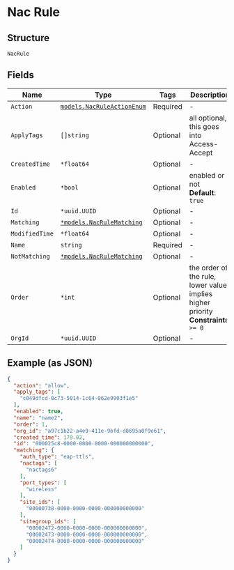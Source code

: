 
# Nac Rule

## Structure

`NacRule`

## Fields

| Name | Type | Tags | Description |
|  --- | --- | --- | --- |
| `Action` | [`models.NacRuleActionEnum`](../../doc/models/nac-rule-action-enum.md) | Required | - |
| `ApplyTags` | `[]string` | Optional | all optional, this goes into Access-Accept |
| `CreatedTime` | `*float64` | Optional | - |
| `Enabled` | `*bool` | Optional | enabled or not<br>**Default**: `true` |
| `Id` | `*uuid.UUID` | Optional | - |
| `Matching` | [`*models.NacRuleMatching`](../../doc/models/nac-rule-matching.md) | Optional | - |
| `ModifiedTime` | `*float64` | Optional | - |
| `Name` | `string` | Required | - |
| `NotMatching` | [`*models.NacRuleMatching`](../../doc/models/nac-rule-matching.md) | Optional | - |
| `Order` | `*int` | Optional | the order of the rule, lower value implies higher priority<br>**Constraints**: `>= 0` |
| `OrgId` | `*uuid.UUID` | Optional | - |

## Example (as JSON)

```json
{
  "action": "allow",
  "apply_tags": [
    "c049dfcd-0c73-5014-1c64-062e9903f1e5"
  ],
  "enabled": true,
  "name": "name2",
  "order": 1,
  "org_id": "a97c1b22-a4e9-411e-9bfd-d8695a0f9e61",
  "created_time": 179.02,
  "id": "000025c8-0000-0000-0000-000000000000",
  "matching": {
    "auth_type": "eap-ttls",
    "nactags": [
      "nactags6"
    ],
    "port_types": [
      "wireless"
    ],
    "site_ids": [
      "00000738-0000-0000-0000-000000000000"
    ],
    "sitegroup_ids": [
      "00002472-0000-0000-0000-000000000000",
      "00002473-0000-0000-0000-000000000000",
      "00002474-0000-0000-0000-000000000000"
    ]
  }
}
```

